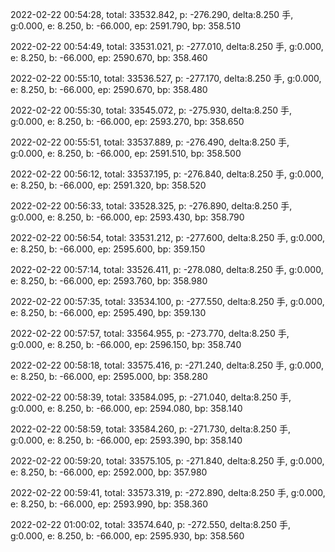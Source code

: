 2022-02-22 00:54:28, total: 33532.842, p: -276.290, delta:8.250 手, g:0.000, e: 8.250, b: -66.000, ep: 2591.790, bp: 358.510

2022-02-22 00:54:49, total: 33531.021, p: -277.010, delta:8.250 手, g:0.000, e: 8.250, b: -66.000, ep: 2590.670, bp: 358.460

2022-02-22 00:55:10, total: 33536.527, p: -277.170, delta:8.250 手, g:0.000, e: 8.250, b: -66.000, ep: 2590.670, bp: 358.480

2022-02-22 00:55:30, total: 33545.072, p: -275.930, delta:8.250 手, g:0.000, e: 8.250, b: -66.000, ep: 2593.270, bp: 358.650

2022-02-22 00:55:51, total: 33537.889, p: -276.490, delta:8.250 手, g:0.000, e: 8.250, b: -66.000, ep: 2591.510, bp: 358.500

2022-02-22 00:56:12, total: 33537.195, p: -276.840, delta:8.250 手, g:0.000, e: 8.250, b: -66.000, ep: 2591.320, bp: 358.520

2022-02-22 00:56:33, total: 33528.325, p: -276.890, delta:8.250 手, g:0.000, e: 8.250, b: -66.000, ep: 2593.430, bp: 358.790

2022-02-22 00:56:54, total: 33531.212, p: -277.600, delta:8.250 手, g:0.000, e: 8.250, b: -66.000, ep: 2595.600, bp: 359.150

2022-02-22 00:57:14, total: 33526.411, p: -278.080, delta:8.250 手, g:0.000, e: 8.250, b: -66.000, ep: 2593.760, bp: 358.980

2022-02-22 00:57:35, total: 33534.100, p: -277.550, delta:8.250 手, g:0.000, e: 8.250, b: -66.000, ep: 2595.490, bp: 359.130

2022-02-22 00:57:57, total: 33564.955, p: -273.770, delta:8.250 手, g:0.000, e: 8.250, b: -66.000, ep: 2596.150, bp: 358.740

2022-02-22 00:58:18, total: 33575.416, p: -271.240, delta:8.250 手, g:0.000, e: 8.250, b: -66.000, ep: 2595.000, bp: 358.280

2022-02-22 00:58:39, total: 33584.095, p: -271.040, delta:8.250 手, g:0.000, e: 8.250, b: -66.000, ep: 2594.080, bp: 358.140

2022-02-22 00:58:59, total: 33584.260, p: -271.730, delta:8.250 手, g:0.000, e: 8.250, b: -66.000, ep: 2593.390, bp: 358.140

2022-02-22 00:59:20, total: 33575.105, p: -271.840, delta:8.250 手, g:0.000, e: 8.250, b: -66.000, ep: 2592.000, bp: 357.980

2022-02-22 00:59:41, total: 33573.319, p: -272.890, delta:8.250 手, g:0.000, e: 8.250, b: -66.000, ep: 2593.990, bp: 358.360

2022-02-22 01:00:02, total: 33574.640, p: -272.550, delta:8.250 手, g:0.000, e: 8.250, b: -66.000, ep: 2595.930, bp: 358.560